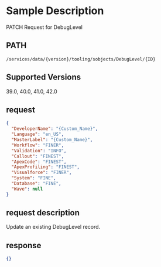 # Sample Description
PATCH Request for DebugLevel

## PATH
```
/services/data/{version}/tooling/sobjects/DebugLevel/{ID}
```
## Supported Versions
39.0, 40.0, 41.0, 42.0

## request
```json
{
  "DeveloperName": "{Custom_Name}",
  "Language": "en_US",
  "MasterLabel": "{Custom_Name}",
  "Workflow": "FINER",
  "Validation": "INFO",
  "Callout": "FINEST",
  "ApexCode": "FINEST",
  "ApexProfiling": "FINEST",
  "Visualforce": "FINER",
  "System": "FINE",
  "Database": "FINE",
  "Wave": null
}
```

## request description
Update an existing DebugLevel record.

## response
```json
{}
```

